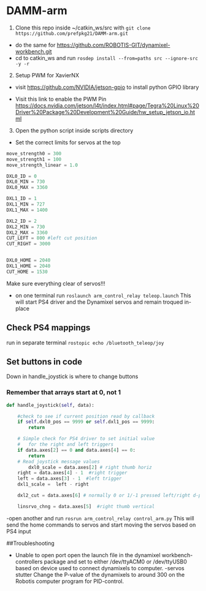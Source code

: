 # DAMM-arm

1. Clone this repo inside ~/catkin_ws/src  with `git clone https://github.com/prefpkg21/DAMM-arm.git`
 - do the same for https://github.com/ROBOTIS-GIT/dynamixel-workbench.git
 - cd to catkin_ws and run 
 `rosdep install --from=paths src --ignore-src -y -r`
 
2. Setup PWM for XavierNX
 - visit https://github.com/NVIDIA/jetson-gpio to install python GPIO library
 
 - Visit this link to enable the PWM Pin https://docs.nvidia.com/jetson/l4t/index.html#page/Tegra%20Linux%20Driver%20Package%20Development%20Guide/hw_setup_jetson_io.html
 
 
3. Open the python script inside scripts directory
- Set the correct limits for servos at the top
```python
move_strength0 = 300
move_strength1 = 100
move_strength_linear = 1.0

DXL0_ID = 0
DXL0_MIN = 730
DXL0_MAX = 3360

DXL1_ID = 1
DXL1_MIN = 727
DXL1_MAX = 1400

DXL2_ID = 2
DXL2_MIN = 730
DXL2_MAX = 3360
CUT_LEFT = 800 #left cut position
CUT_RIGHT = 3000


DXL0_HOME = 2040
DXL1_HOME = 2040
CUT_HOME = 1530
```

Make sure everything clear of servos!!!
- on one terminal run `roslaunch arm_control_relay teleop.launch`
This will start PS4 driver and the Dynamixel servos and remain troqued in-place
## Check PS4 mappings
run in separate terminal `rostopic echo /bluetooth_teleop/joy`
## Set buttons in code
Down in handle_joystick is where to change buttons  
### Remember that arrays start at 0, not 1
```python
def handle_joystick(self, data):

	#check to see if current position read by callback
	if self.dxl0_pos == 9999 or self.dxl1_pos == 9999:
		return

	# Simple check for PS4 driver to set initial value
	#   for the right and left triggers
	if data.axes[2] == 0 and data.axes[4] == 0:
		return
	# Read joystick message values 
        dxl0_scale = data.axes[2] # right thumb horiz
	right = data.axes[4] - 1  #right trigger
	left = data.axes[3] - 1  #left trigger
	dxl1_scale =  left - right

	dxl2_cut = data.axes[6] # normally 0 or 1/-1 pressed left/right d-pad

	linsrvo_chng = data.axes[5]  #right thumb vertical
```
-open another and run `rosrun arm_control_relay control_arm.py`
This will send the home commands to servos and start moving the servos based on PS4 input


##Troubleshooting
- Unable to open port 
open the launch file in the dynamixel workbench-controllers package and set to either /dev/ttyACM0 or /dev/ttyUSB0 based on device used to connect dynamixels to computer.
-servos stutter
Change the P-value of the dynamixels to around 300 on the Robotis computer program for PID-control.
